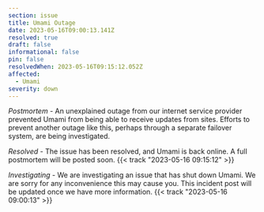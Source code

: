 ```yaml
---
section: issue
title: Umami Outage
date: 2023-05-16T09:00:13.141Z
resolved: true
draft: false
informational: false
pin: false
resolvedWhen: 2023-05-16T09:15:12.052Z
affected:
  - Umami
severity: down
---
```

*Postmortem* - An unexplained outage from our internet service provider prevented Umami from being able to receive updates from sites. Efforts to prevent another outage like this, perhaps through a separate failover system, are being investigated.

*Resolved* - The issue has been resolved, and Umami is back online. A full postmortem will be posted soon. {{< track "2023-05-16 09:15:12" >}}

*Investigating* - We are investigating an issue that has shut down Umami. We are sorry for any inconvenience this may cause you. This incident post will be updated once we have more information. {{< track "2023-05-16 09:00:13" >}}